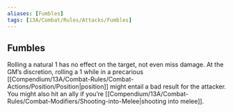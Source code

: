 ```yaml
---
aliases: [Fumbles]
tags: [13A/Combat/Rules/Attacks/Fumbles]
---
```


## Fumbles

Rolling a natural 1 has no effect on the target, not even miss damage. At the GM’s discretion, rolling a 1 while in a precarious [[Compendium/13A/Combat-Rules/Combat-Actions/Position/Position|position]] might entail a bad result for the attacker. You might also hit an ally if you’re [[Compendium/13A/Combat-Rules/Combat-Modifiers/Shooting-into-Melee|shooting into melee]].